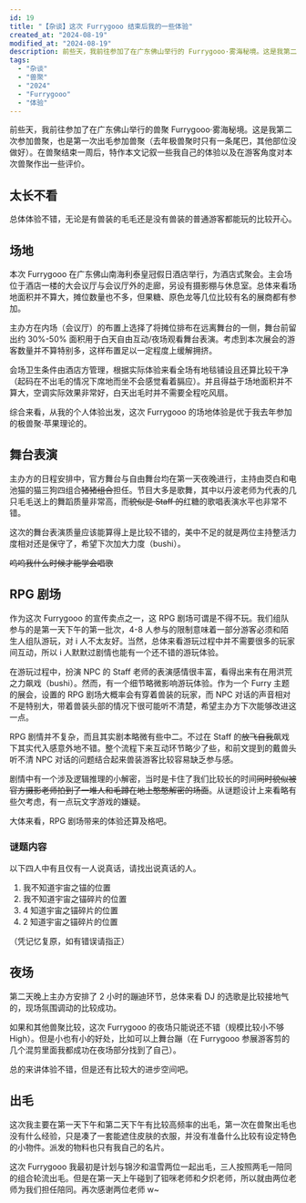 ```yaml
---
id: 19
title: "【杂谈】这次 Furrygooo 结束后我的一些体验"
created_at: "2024-08-19"
modified_at: "2024-08-19"
description: 前些天，我前往参加了在广东佛山举行的 Furrygooo·雾海秘境。这是我第二次参加兽聚，也是第一次出毛参加兽聚。在兽聚结束一周后，特作本文记叙一些我自己的体验以及在游客角度对本次兽聚作出一些评价。
tags:
  - "杂谈"
  - "兽聚"
  - "2024"
  - "Furrygooo"
  - "体验"
---
```


前些天，我前往参加了在广东佛山举行的兽聚 Furrygooo·雾海秘境。这是我第二次参加兽聚，也是第一次出毛参加兽聚（去年极兽聚时只有一条尾巴，其他部位没做好）。在兽聚结束一周后，特作本文记叙一些我自己的体验以及在游客角度对本次兽聚作出一些评价。

## 太长不看

总体体验不错，无论是有兽装的毛毛还是没有兽装的普通游客都能玩的比较开心。

## 场地

本次 Furrygooo 在广东佛山南海利泰皇冠假日酒店举行，为酒店式聚会。主会场位于酒店一楼的大会议厅与会议厅外的走廊，另设有摄影棚与休息室。总体来看场地面积并不算大，摊位数量也不多，但果糖、原色龙等几位比较有名的展商都有参加。

主办方在内场（会议厅）的布置上选择了将摊位排布在远离舞台的一侧，舞台前留出约 30%-50% 面积用于白天自由互动/夜场观看舞台表演。考虑到本次展会的游客数量并不算特别多，这样布置足以一定程度上缓解拥挤。

会场卫生条件由酒店方管理，根据实际体验来看全场有地毯铺设且还算比较干净（起码在不出毛的情况下席地而坐不会感觉看着膈应）。并且得益于场地面积并不算大，空调实际效果非常好，白天出毛时并不需要全程吃风扇。

综合来看，从我的个人体验出发，这次 Furrygooo 的场地体验是优于我去年参加的极兽聚·苹果理论的。

## 舞台表演

主办方的日程安排中，官方舞台与自由舞台均在第一天夜晚进行，主持由茭白和电池猫的猫三狗四组合~~猪猪组合~~担任。节目大多是歌舞，其中以丹波老师为代表的几只毛毛送上的舞蹈质量非常高，而~~貌似是 Staff 的~~红糖的歌唱表演水平也非常不错。

这次的舞台表演质量应该能算得上是比较不错的，美中不足的就是两位主持整活力度相对还是保守了，希望下次加大力度（bushi）。

~~呜呜我什么时候才能学会唱歌~~

## RPG 剧场

作为这次 Furrygooo 的宣传卖点之一，这 RPG 剧场可谓是不得不玩。我们组队参与的是第一天下午的第一批次，4-8 人参与的限制意味着一部分游客必须和陌生人组队游玩，对 i 人不太友好。当然，总体来看游玩过程中并不需要很多的玩家间互动，所以 i 人默默过剧情也能有一个还不错的游玩体验。

在游玩过程中，扮演 NPC 的 Staff 老师的表演感情很丰富，看得出来有在用洪荒之力飙戏（bushi）。然而，有一个细节略微影响游玩体验。作为一个 Furry 主题的展会，设置的 RPG 剧场大概率会有穿着兽装的玩家，而 NPC 对话的声音相对不是特别大，带着兽装头部的情况下很可能听不清楚，希望主办方下次能够改进这一点。

RPG 剧情并不复杂，而且其实剧本略微有些中二。不过在 Staff 的~~放飞自我~~飙戏下其实代入感意外地不错。整个流程下来互动环节略少了些，和前文提到的戴兽头听不清 NPC 对话的问题结合起来兽装游客比较容易缺乏参与感。

剧情中有一个涉及逻辑推理的小解密，当时是卡住了我们比较长的时间~~同时貌似被官方摄影老师拍到了一堆人和毛蹲在地上憨憨解密的场面~~。从谜题设计上来看略有些欠考虑，有一点玩文字游戏的嫌疑。

大体来看，RPG 剧场带来的体验还算及格吧。

### 谜题内容

以下四人中有且仅有一人说真话，请找出说真话的人。

1. 我不知道宇宙之锚的位置
2. 我不知道宇宙之锚碎片的位置
3. 4 知道宇宙之锚碎片的位置
4. 2 知道宇宙之锚碎片的位置

（凭记忆复原，如有错误请指正）

## 夜场

第二天晚上主办方安排了 2 小时的蹦迪环节，总体来看 DJ 的选歌是比较接地气的，现场氛围调动的比较成功。

如果和其他兽聚比较，这次 Furrygooo 的夜场只能说还不错（规模比较小不够 High）。但是小也有小的好处，比如可以上舞台蹦（在 Furrygooo 参展游客剪的几个混剪里面我都成功在夜场部分找到了自己）。

总的来讲体验不错，但是还有比较大的进步空间吧。

## 出毛

这次我主要在第一天下午和第二天下午有比较高频率的出毛，第一次在兽聚出毛也没有什么经验，只是凑了一套能遮住皮肤的衣服，并没有准备什么比较有设定特色的小物件。派发的物料也只有我自己的名片。

这次 Furrygooo 我最初是计划与锦汐和温雪两位一起出毛，三人按照两毛一陪同的组合轮流出毛。但是在第一天上午碰到了钽咪老师和夕炽老师，所以就由两位老师为我们担任陪同。再次感谢两位老师 w~
